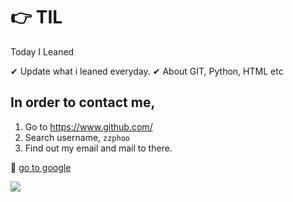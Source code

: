 # 👉 TIL

 Today I Leaned

✔ Update what i leaned everyday.
✔ About GIT, Python, HTML etc

## In order to contact me,

1. Go to https://www.github.com/
2. Search username, `zzphoo`
3. Find out my email and mail to there.

📌 [go to google](https://:www.google.com/)

![](https://avatars.githubusercontent.com/u/77820250?s=460&v=4)
